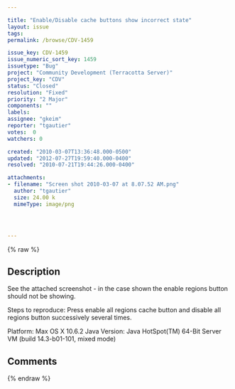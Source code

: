 ```yaml
---

title: "Enable/Disable cache buttons show incorrect state"
layout: issue
tags: 
permalink: /browse/CDV-1459

issue_key: CDV-1459
issue_numeric_sort_key: 1459
issuetype: "Bug"
project: "Community Development (Terracotta Server)"
project_key: "CDV"
status: "Closed"
resolution: "Fixed"
priority: "2 Major"
components: ""
labels: 
assignee: "gkeim"
reporter: "tgautier"
votes:  0
watchers: 0

created: "2010-03-07T13:36:48.000-0500"
updated: "2012-07-27T19:59:40.000-0400"
resolved: "2010-07-21T19:44:26.000-0400"

attachments:
- filename: "Screen shot 2010-03-07 at 8.07.52 AM.png"
  author: "tgautier"
  size: 24.00 k
  mimeType: image/png




---
```


{% raw %}

## Description

<div markdown="1" class="description">

See the attached screenshot - in the case shown the enable regions button should not be showing.

Steps to reproduce:  Press enable all regions cache button and disable all regions button successively several times.

Platform: Max OS X 10.6.2
Java Version: Java HotSpot(TM) 64-Bit Server VM (build 14.3-b01-101, mixed mode)


</div>

## Comments



{% endraw %}
